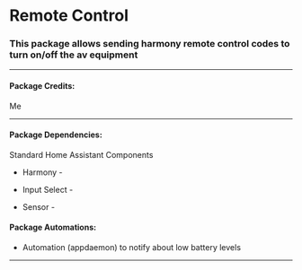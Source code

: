 # Remote Control

### This package allows sending harmony remote control codes to turn on/off the av equipment

<hr --- </hr> 

<h4 align="left">Package Credits:</h4>

Me

<hr --- </hr>

<h4 align="left">Package Dependencies:</h4>

Standard Home Assistant Components

* Harmony - 

* Input Select - 

* Sensor - 

<h4 align="left">Package Automations:</h4>

* Automation (appdaemon) to notify about low battery levels

<hr --- </hr>